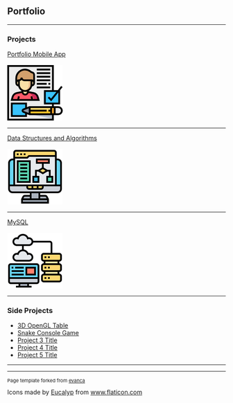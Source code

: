 ## Portfolio

---

### Projects

[Portfolio Mobile App](https://github.com/btoulouse/mobileEPortfolio.git)
<br />
<br />
<img src="images/resume1.png"/>

---
[Data Structures and Algorithms](https://github.com/btoulouse/DataBaseandAlg)
<br />
<br />
<img src="images/algorithm.png"/>

---
[MySQL](http://example.com/)
<br />
<br />
<img src="images/database.png"/>

---

### Side Projects

- [3D OpenGL Table](https://github.com/btoulouse/OpenGL.git)
- [Snake Console Game](https://github.com/btoulouse/Snake.git)
- [Project 3 Title](http://example.com/)
- [Project 4 Title](http://example.com/)
- [Project 5 Title](http://example.com/)

---




---
<p style="font-size:11px">Page template forked from <a href="https://github.com/evanca/quick-portfolio">evanca</a></p>
<div>Icons made by <a href="https://creativemarket.com/eucalyp" title="Eucalyp">Eucalyp</a> from <a href="https://www.flaticon.com/" title="Flaticon">www.flaticon.com</a></div>

<!-- Remove above link if you don't want to attibute -->
